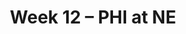 ---
layout: game
title: Week 12 – PHI at NE
season: 2007
game_id: 2007_12_PHI_NE
away_team: PHI
home_team: NE
---